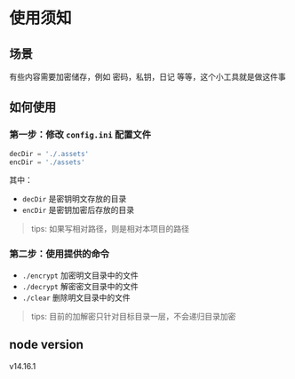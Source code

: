 # 使用须知

## 场景

有些内容需要加密储存，例如 密码，私钥，日记 等等，这个小工具就是做这件事

## 如何使用

### 第一步：修改 `config.ini` 配置文件

```js
decDir = './.assets'
encDir = './assets'
```

其中：

- `decDir` 是密钥明文存放的目录
- `encDir` 是密钥加密后存放的目录

> tips: 如果写相对路径，则是相对本项目的路径

### 第二步：使用提供的命令

- `./encrypt` 加密明文目录中的文件
- `./decrypt` 解密密文目录中的文件
- `./clear`   删除明文目录中的文件

> tips: 目前的加解密只针对目标目录一层，不会递归目录加密

## node version

v14.16.1
